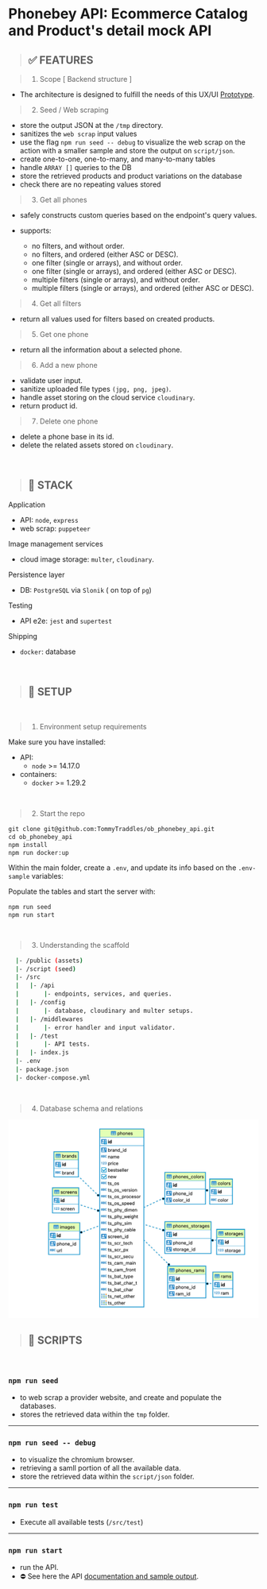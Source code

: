 # Phonebey API: Ecommerce Catalog and Product's detail mock API

> ## ✅ FEATURES

> 1. Scope [ Backend structure ]

- The architecture is designed to fulfill the needs of this UX/UI [Prototype](https://www.figma.com/proto/6H5DNUE4O129pjUkssCW55/ob_phonebey?node-id=87%3A131).

> 2. Seed / Web scraping

- store the output JSON at the `/tmp` directory.
- sanitizes the `web scrap` input values
- use the flag `npm run seed -- debug` to visualize the web scrap on the action with a smaller sample and store the output on `script/json`.
- create one-to-one, one-to-many, and many-to-many tables
- handle `ARRAY []` queries to the DB
- store the retrieved products and product variations on the database
- check there are no repeating values stored

> 3. Get all phones

- safely constructs custom queries based on the endpoint's query values.
- supports:

  - no filters, and without order.
  - no filters, and ordered (either ASC or DESC).
  - one filter (single or arrays), and without order.
  - one filter (single or arrays), and ordered (either ASC or DESC).
  - multiple filters (single or arrays), and without order.
  - multiple filters (single or arrays), and ordered (either ASC or DESC).

> 4. Get all filters

- return all values used for filters based on created products.

> 5. Get one phone

- return all the information about a selected phone.

> 6. Add a new phone

- validate user input.
- sanitize uploaded file types `(jpg, png, jpeg)`.
- handle asset storing on the cloud service `cloudinary`.
- return product id.

> 7. Delete one phone

- delete a phone base in its id.
- delete the related assets stored on `cloudinary`.

<br/>

> ## 👋 STACK

Application

- API: `node`, `express`
- web scrap: `puppeteer`

Image management services

- cloud image storage: `multer`, `cloudinary`.

Persistence layer

- DB: `PostgreSQL` via `Slonik` ( on top of `pg`)

Testing

- API e2e: `jest` and `supertest`

Shipping

- `docker`: database

<br/>

> ## 👋 SETUP

<br/>

> 1. Environment setup requirements

Make sure you have installed:

- API:
  - `node` >= 14.17.0
- containers:
  - `docker` >= 1.29.2

<br/>

> 2. Start the repo

```
git clone git@github.com:TommyTraddles/ob_phonebey_api.git
cd ob_phonebey_api
npm install
npm run docker:up
```

Within the main folder, create a `.env`, and update its info based on the `.env-sample` variables:

Populate the tables and start the server with:

```
npm run seed
npm run start
```

<br/>

> 3. Understanding the scaffold

```bash
  |- /public (assets)
  |- /script (seed)
  |- /src
  |   |- /api
  |       |- endpoints, services, and queries.
  |   |- /config
  |       |- database, cloudinary and multer setups.
  |   |- /middlewares
  |       |- error handler and input validator.
  |   |- /test
  |       |- API tests.
  |   |- index.js
  |- .env
  |- package.json
  |- docker-compose.yml
```

<br/>

> 4. Database schema and relations

<img src="./public/phonebey_schema.jpg">

<br/>

> ## 👋 SCRIPTS

<br/>

### `npm run seed`

- to web scrap a provider website, and create and populate the databases.
- stores the retrieved data within the `tmp` folder.

<hr/>

### `npm run seed -- debug`

- to visualize the chromium browser.
- retrieving a samll portion of all the available data.
- store the retrieved data within the `script/json` folder.

<hr/>

### `npm run test`

- Execute all available tests (`/src/test`)

<hr/>

### `npm run start`

- run the API.
- ⛔️ See here the API [documentation and sample output](https://documenter.getpostman.com/view/16463884/VUxLw8x2).


<br/>


